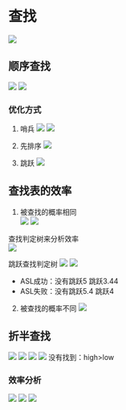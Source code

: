 # 查找
![](.search_images/search_idea.png)

## 顺序查找
![](.search_images/sequence_search.png)
![](.search_images/sequence_search2.png)

### 优化方式
1. 哨兵
![](.search_images/sentinal_search.png)
![](.search_images/sentinal_search1.png)

2. 先排序
![](.search_images/sort_search.png)

3. 跳跃
![](.search_images/skip_search.png)


## 查找表的效率
1. 被查找的概率相同  
![](.search_images/search_table_performance.png)
![](.search_images/sorted_search_table_performance.png)

查找判定树来分析效率  
![](.search_images/search_tree_performance.png)

跳跃查找判定树
![](.search_images/skip_list_search_tree1.png)
![](.search_images/skip_list_search_tree2.png)
- ASL成功：没有跳跃5 跳跃3.44
- ASL失败：没有跳跃5.4 跳跃4

2. 被查找的概率不同
![](.search_images/search_table_ratio.png)


## 折半查找
![](.search_images/binary_search.png)
![](.search_images/binary_search1.png)
![](.search_images/binary_search2.png)
![](.search_images/binary_search3.png)
没有找到：high>low

### 效率分析
![](.search_images/binary_search_performance.png)
![](.search_images/binary_search_performance1.png) 
![](.search_images/binary_search_performance2.png)